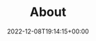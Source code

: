 ---
weight: 990000000000
title: "About"
description: "關於本站"
icon: help
date: 2022-12-08T19:14:15+00:00
lastmod: 2022-12-08T19:14:15+00:00
draft: false
images: []
---